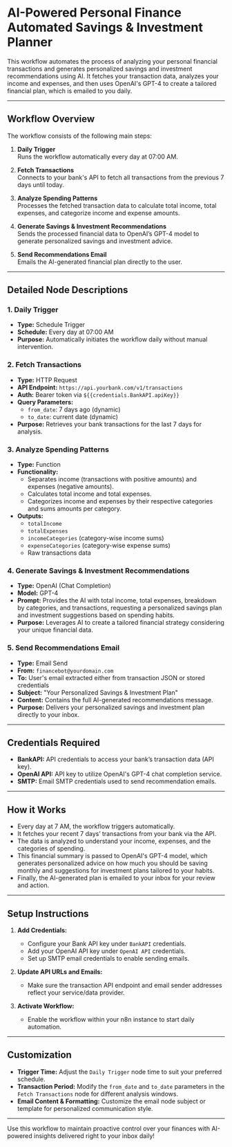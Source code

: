 # AI-Powered Personal Finance Automated Savings & Investment Planner

This workflow automates the process of analyzing your personal financial transactions and generates personalized savings and investment recommendations using AI. It fetches your transaction data, analyzes your income and expenses, and then uses OpenAI's GPT-4 to create a tailored financial plan, which is emailed to you daily.

---

## Workflow Overview

The workflow consists of the following main steps:

1. **Daily Trigger**  
   Runs the workflow automatically every day at 07:00 AM.

2. **Fetch Transactions**  
   Connects to your bank's API to fetch all transactions from the previous 7 days until today.

3. **Analyze Spending Patterns**  
   Processes the fetched transaction data to calculate total income, total expenses, and categorize income and expense amounts.

4. **Generate Savings & Investment Recommendations**  
   Sends the processed financial data to OpenAI’s GPT-4 model to generate personalized savings and investment advice.

5. **Send Recommendations Email**  
   Emails the AI-generated financial plan directly to the user.

---

## Detailed Node Descriptions

### 1. Daily Trigger  
- **Type:** Schedule Trigger  
- **Schedule:** Every day at 07:00 AM  
- **Purpose:** Automatically initiates the workflow daily without manual intervention.

### 2. Fetch Transactions  
- **Type:** HTTP Request  
- **API Endpoint:** `https://api.yourbank.com/v1/transactions`  
- **Auth:** Bearer token via `${{credentials.BankAPI.apiKey}}`  
- **Query Parameters:**  
  - `from_date`: 7 days ago (dynamic)  
  - `to_date`: current date (dynamic)  
- **Purpose:** Retrieves your bank transactions for the last 7 days for analysis.

### 3. Analyze Spending Patterns  
- **Type:** Function  
- **Functionality:**  
  - Separates income (transactions with positive amounts) and expenses (negative amounts).  
  - Calculates total income and total expenses.  
  - Categorizes income and expenses by their respective categories and sums amounts per category.  
- **Outputs:**  
  - `totalIncome`  
  - `totalExpenses`  
  - `incomeCategories` (category-wise income sums)  
  - `expenseCategories` (category-wise expense sums)  
  - Raw transactions data  

### 4. Generate Savings & Investment Recommendations  
- **Type:** OpenAI (Chat Completion)  
- **Model:** GPT-4  
- **Prompt:** Provides the AI with total income, total expenses, breakdown by categories, and transactions, requesting a personalized savings plan and investment suggestions based on spending habits.  
- **Purpose:** Leverages AI to create a tailored financial strategy considering your unique financial data.

### 5. Send Recommendations Email  
- **Type:** Email Send  
- **From:** `financebot@yourdomain.com`  
- **To:** User's email extracted either from transaction JSON or stored credentials  
- **Subject:** "Your Personalized Savings & Investment Plan"  
- **Content:** Contains the full AI-generated recommendations message.  
- **Purpose:** Delivers your personalized savings and investment plan directly to your inbox.

---

## Credentials Required

- **BankAPI:** API credentials to access your bank’s transaction data (API key).  
- **OpenAI API:** API key to utilize OpenAI's GPT-4 chat completion service.  
- **SMTP:** Email SMTP credentials used to send recommendation emails.

---

## How it Works

- Every day at 7 AM, the workflow triggers automatically.
- It fetches your recent 7 days’ transactions from your bank via the API.
- The data is analyzed to understand your income, expenses, and the categories of spending.
- This financial summary is passed to OpenAI's GPT-4 model, which generates personalized advice on how much you should be saving monthly and suggestions for investment plans tailored to your habits.
- Finally, the AI-generated plan is emailed to your inbox for your review and action.

---

## Setup Instructions

1. **Add Credentials:**  
   - Configure your Bank API key under `BankAPI` credentials.  
   - Add your OpenAI API key under `OpenAI API` credentials.  
   - Set up SMTP email credentials to enable sending emails.

2. **Update API URLs and Emails:**  
   - Make sure the transaction API endpoint and email sender addresses reflect your service/data provider.

3. **Activate Workflow:**  
   - Enable the workflow within your n8n instance to start daily automation.

---

## Customization

- **Trigger Time:** Adjust the `Daily Trigger` node time to suit your preferred schedule.  
- **Transaction Period:** Modify the `from_date` and `to_date` parameters in the `Fetch Transactions` node for different analysis windows.  
- **Email Content & Formatting:** Customize the email node subject or template for personalized communication style.

---

Use this workflow to maintain proactive control over your finances with AI-powered insights delivered right to your inbox daily!